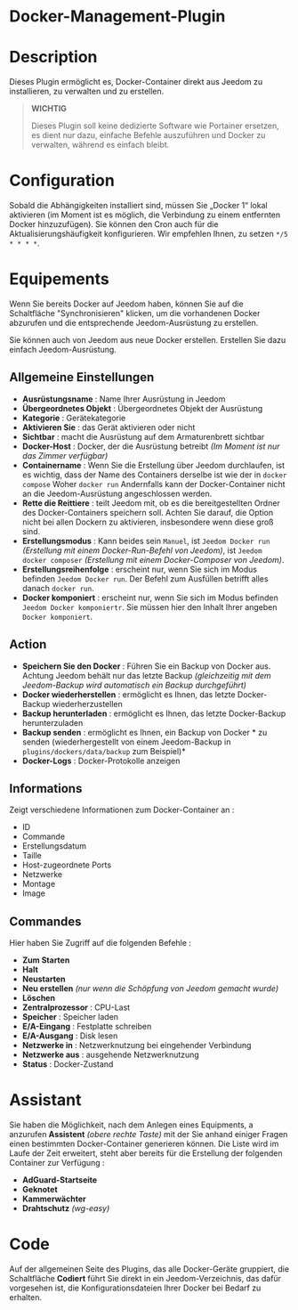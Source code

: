 # Docker-Management-Plugin

# Description

Dieses Plugin ermöglicht es, Docker-Container direkt aus Jeedom zu installieren, zu verwalten und zu erstellen.

>**WICHTIG**
>
>Dieses Plugin soll keine dedizierte Software wie Portainer ersetzen, es dient nur dazu, einfache Befehle auszuführen und Docker zu verwalten, während es einfach bleibt.

# Configuration

Sobald die Abhängigkeiten installiert sind, müssen Sie „Docker 1“ lokal aktivieren (im Moment ist es möglich, die Verbindung zu einem entfernten Docker hinzuzufügen). Sie können den Cron auch für die Aktualisierungshäufigkeit konfigurieren. Wir empfehlen Ihnen, zu setzen ``*/5 * * * *``.

# Equipements

Wenn Sie bereits Docker auf Jeedom haben, können Sie auf die Schaltfläche "Synchronisieren" klicken, um die vorhandenen Docker abzurufen und die entsprechende Jeedom-Ausrüstung zu erstellen.

Sie können auch von Jeedom aus neue Docker erstellen. Erstellen Sie dazu einfach Jeedom-Ausrüstung.

## Allgemeine Einstellungen

- **Ausrüstungsname** : Name Ihrer Ausrüstung in Jeedom
- **Übergeordnetes Objekt** : Übergeordnetes Objekt der Ausrüstung
- **Kategorie** : Gerätekategorie
- **Aktivieren Sie** : das Gerät aktivieren oder nicht
- **Sichtbar** : macht die Ausrüstung auf dem Armaturenbrett sichtbar
- **Docker-Host** : Docker, der die Ausrüstung betreibt *(Im Moment ist nur das Zimmer verfügbar)*
- **Containername** : Wenn Sie die Erstellung über Jeedom durchlaufen, ist es wichtig, dass der Name des Containers derselbe ist wie der in ``docker compose`` Woher ``docker run`` Andernfalls kann der Docker-Container nicht an die Jeedom-Ausrüstung angeschlossen werden.
- **Rette die Reittiere** : teilt Jeedom mit, ob es die bereitgestellten Ordner des Docker-Containers speichern soll. Achten Sie darauf, die Option nicht bei allen Dockern zu aktivieren, insbesondere wenn diese groß sind.
- **Erstellungsmodus** : Kann beides sein ``Manuel``, ist ``Jeedom Docker run`` *(Erstellung mit einem Docker-Run-Befehl von Jeedom)*, ist ``Jeedom docker composer`` *(Erstellung mit einem Docker-Composer von Jeedom)*.
- **Erstellungsreihenfolge** : erscheint nur, wenn Sie sich im Modus befinden ``Jeedom Docker run``. Der Befehl zum Ausfüllen betrifft alles danach ``docker run``.
- **Docker komponiert** : erscheint nur, wenn Sie sich im Modus befinden ``Jeedom Docker komponiertr``. Sie müssen hier den Inhalt Ihrer angeben ``Docker komponiert``.

## Action

- **Speichern Sie den Docker** : Führen Sie ein Backup von Docker aus. Achtung Jeedom behält nur das letzte Backup *(gleichzeitig mit dem Jeedom-Backup wird automatisch ein Backup durchgeführt)*
- **Docker wiederherstellen** : ermöglicht es Ihnen, das letzte Docker-Backup wiederherzustellen
- **Backup herunterladen** : ermöglicht es Ihnen, das letzte Docker-Backup herunterzuladen
- **Backup senden** : ermöglicht es Ihnen, ein Backup von Docker * zu senden (wiederhergestellt von einem Jeedom-Backup in ``plugins/dockers/data/backup`` zum Beispiel)*
- **Docker-Logs** : Docker-Protokolle anzeigen

## Informations

Zeigt verschiedene Informationen zum Docker-Container an :

- ID
- Commande
- Erstellungsdatum
- Taille
- Host-zugeordnete Ports
- Netzwerke
- Montage
- Image

## Commandes

Hier haben Sie Zugriff auf die folgenden Befehle :

- **Zum Starten**
- **Halt**
- **Neustarten**
- **Neu erstellen** *(nur wenn die Schöpfung von Jeedom gemacht wurde)*
- **Löschen**
- **Zentralprozessor** : CPU-Last
- **Speicher** : Speicher laden
- **E/A-Eingang** : Festplatte schreiben
- **E/A-Ausgang** : Disk lesen
- **Netzwerke in** : Netzwerknutzung bei eingehender Verbindung
- **Netzwerke aus** : ausgehende Netzwerknutzung
- **Status** : Docker-Zustand


# Assistant

Sie haben die Möglichkeit, nach dem Anlegen eines Equipments, a anzurufen **Assistent** *(obere rechte Taste)* mit der Sie anhand einiger Fragen einen bestimmten Docker-Container generieren können. Die Liste wird im Laufe der Zeit erweitert, steht aber bereits für die Erstellung der folgenden Container zur Verfügung :

- **AdGuard-Startseite**
- **Geknotet**
- **Kammerwächter**
- **Drahtschutz** *(wg-easy)*

# Code

Auf der allgemeinen Seite des Plugins, das alle Docker-Geräte gruppiert, die Schaltfläche **Codiert** führt Sie direkt in ein Jeedom-Verzeichnis, das dafür vorgesehen ist, die Konfigurationsdateien Ihrer Docker bei Bedarf zu erhalten.
